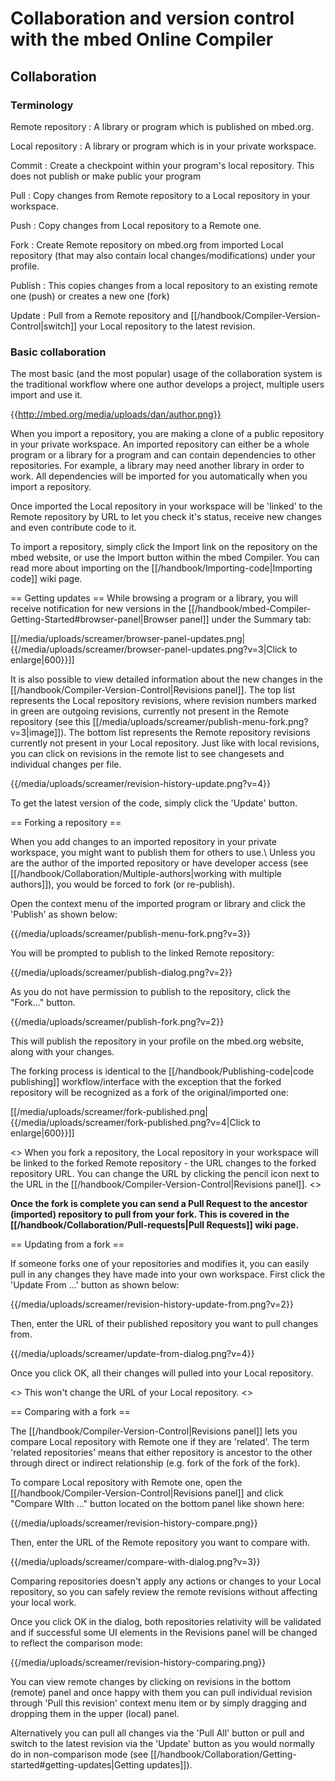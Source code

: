 # Collaboration and version control with the mbed Online Compiler

## Collaboration

### Terminology

Remote repository
:	A library or program which is published on mbed.org.

Local repository
:	A library or program which is in your private workspace. 

Commit
:	Create a checkpoint within your program's local repository. This does not publish or make public your program

Pull
:	Copy changes from Remote repository to a Local repository in your workspace.

Push
:	Copy changes from Local repository to a Remote one.

Fork
:	Create Remote repository on mbed.org from imported Local repository (that may also contain local changes/modifications) under your profile.

Publish
:	This copies changes from a local repository to an existing remote one (push) or creates a new one (fork)

Update
:	Pull from a Remote repository and [[/handbook/Compiler-Version-Control|switch]] your Local repository to the latest revision.

### Basic collaboration

The most basic (and the most popular) usage of the collaboration system is the traditional workflow where one author develops a project, multiple users import and use it.

{{http://mbed.org/media/uploads/dan/author.png}}

When you import a repository, you are making a clone of a public repository in your private workspace. An imported repository can either be a whole program or a library for a program and can contain dependencies to other repositories. For example, a library may need another library in order to work. All dependencies will be imported for you automatically when you import a repository.

Once imported the Local repository in your workspace will be 'linked' to the Remote repository by URL to let you check it's status, receive new changes and even contribute code to it.

To import a repository, simply click the Import link on the repository on the mbed website, or use the Import button within the mbed Compiler. You can read more about importing on the [[/handbook/Importing-code|Importing code]] wiki page.

== Getting updates ==
While browsing a program or a library, you will receive notification for new versions in the [[/handbook/mbed-Compiler-Getting-Started#browser-panel|Browser panel]] under the Summary tab:

[[/media/uploads/screamer/browser-panel-updates.png|{{/media/uploads/screamer/browser-panel-updates.png?v=3|Click to enlarge|600}}]]

It is also possible to view detailed information about the new changes in the [[/handbook/Compiler-Version-Control|Revisions panel]]. The top list represents the Local repository revisions, where revision numbers marked in green are outgoing revisions, currently not present in the Remote repository (see this [[/media/uploads/screamer/publish-menu-fork.png?v=3|image]]). The bottom list represents the Remote repository revisions currently not present in your Local repository. Just like with local revisions, you can click on revisions in the remote list to see changesets and individual changes per file.

{{/media/uploads/screamer/revision-history-update.png?v=4}} 

To get the latest version of the code, simply click the 'Update' button.

== Forking a repository ==

When you add changes to an imported repository in your private workspace, you might want to publish them for others to use.\\
Unless you are the author of the imported repository or have developer access (see [[/handbook/Collaboration/Multiple-authors|working with multiple authors]]), you would be forced to fork (or re-publish).

Open the context menu of the imported program or library and click the 'Publish' as shown below:

{{/media/uploads/screamer/publish-menu-fork.png?v=3}}

You will be prompted to publish to the linked Remote repository:

{{/media/uploads/screamer/publish-dialog.png?v=2}} 

As you do not have permission to publish to the repository, click the "Fork..." button.

{{/media/uploads/screamer/publish-fork.png?v=2}} 

This will publish the repository in your profile on the mbed.org website, along with your changes.

The forking process is identical to the [[/handbook/Publishing-code|code publishing]] workflow/interface with the exception that the forked repository will be recognized as a fork of the original/imported one:

[[/media/uploads/screamer/fork-published.png|{{/media/uploads/screamer/fork-published.png?v=4|Click to enlarge|600}}]]

<<warning title="Notice">>
When you fork a repository, the Local repository in your workspace will be linked to the forked Remote repository - the URL changes to the forked repository URL. You can change the URL by clicking the pencil icon next to the URL in the [[/handbook/Compiler-Version-Control|Revisions panel]].
<</warning>>

**Once the fork is complete you can send a Pull Request to the ancestor (imported) repository to pull from your fork. This is covered in the [[/handbook/Collaboration/Pull-requests|Pull Requests]] wiki page.**

== Updating from a fork ==

If someone forks one of your repositories and modifies it, you can easily pull in any changes they have made into your own workspace. First click the 'Update From ...' button as shown below:

{{/media/uploads/screamer/revision-history-update-from.png?v=2}} 

Then, enter the URL of their published repository you want to pull changes from.

{{/media/uploads/screamer/update-from-dialog.png?v=4}}  

Once you click OK, all their changes will pulled into your Local repository.

<<warning title="Notice">>
This won't change the URL of your Local repository.
<</warning>>

== Comparing with a fork ==

The [[/handbook/Compiler-Version-Control|Revisions panel]] lets you compare Local repository with Remote one if they are 'related'. The term 'related repositories' means that either repository is ancestor to the other through direct or indirect relationship (e.g. fork of the fork of the fork).

To compare Local repository with Remote one, open the [[/handbook/Compiler-Version-Control|Revisions panel]] and click "Compare WIth ..." button located on the bottom panel like shown here:

 {{/media/uploads/screamer/revision-history-compare.png}}

Then, enter the URL of the Remote repository you want to compare with.

{{/media/uploads/screamer/compare-with-dialog.png?v=3}}

Comparing repositories doesn't apply any actions or changes to your Local repository, so you can safely review the remote revisions without affecting your local work.

Once you click OK in the dialog, both repositories relativity will be validated and if successful some UI elements in the Revisions panel will be changed to reflect the comparison mode:

{{/media/uploads/screamer/revision-history-comparing.png}}

You can view remote changes by clicking on revisions in the bottom (remote) panel and once happy with them you can pull individual revision through 'Pull this revision' context menu item or by simply dragging and dropping them in the upper (local) panel.

Alternatively you can pull all changes via the 'Pull All' button or pull and switch to the latest revision via the 'Update' button as you would normally do in non-comparison mode (see [[/handbook/Collaboration/Getting-started#getting-updates|Getting updates]]).
